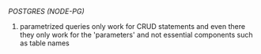 
*POSTGRES (NODE-PG)*

1. parametrized queries only work for CRUD statements and even there they only work for the 'parameters' and not essential components such as table names